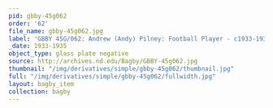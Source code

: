 ```yaml
---
pid: gbby-45g062
order: '62'
file_name: gbby-45g062.jpg
label: 'GBBY 45G/062: Andrew (Andy) Pilney: Football Player - c1933-1935'
_date: 1933-1935
object_type: glass plate negative
source: http://archives.nd.edu/Bagby/GBBY-45g062.jpg
thumbnail: "/img/derivatives/simple/gbby-45g062/thumbnail.jpg"
full: "/img/derivatives/simple/gbby-45g062/fullwidth.jpg"
layout: bagby_item
collection: bagby
---
```

